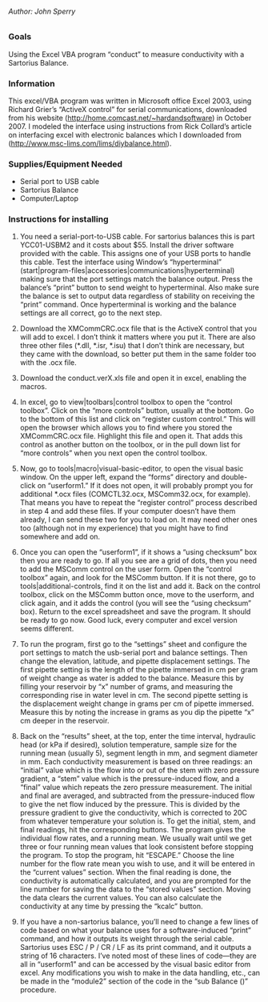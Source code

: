 ###### Author: John Sperry

### Goals

Using the Excel VBA program “conduct” to measure conductivity with a
Sartorius Balance.

### Information

This excel/VBA program was written in Microsoft office Excel 2003, using
Richard Grier’s “ActiveX control” for serial communications, downloaded
from his website (<http://home.comcast.net/~hardandsoftware>) in October
2007. I modeled the interface using instructions from Rick Collard’s
article on interfacing excel with electronic balances which I downloaded
from (<http://www.msc-lims.com/lims/diybalance.html>).

### Supplies/Equipment Needed

-   Serial port to USB cable
-   Sartorius Balance
-   Computer/Laptop

### Instructions for installing

1.  You need a serial-port-to-USB cable. For sartorius balances this is
    part YCC01-USBM2 and it costs about $55. Install the driver software
    provided with the cable. This assigns one of your USB ports to
    handle this cable. Test the interface using Window’s “hyperterminal”
    (start|program-files|accessories|communications|hyperterminal)
    making sure that the port settings match the balance output. Press
    the balance’s “print” button to send weight to hyperterminal. Also
    make sure the balance is set to output data regardless of stability
    on receiving the “print” command. Once hyperterminal is working and
    the balance settings are all correct, go to the next step.

2.  Download the XMCommCRC.ocx file that is the ActiveX control that you
    will add to excel. I don’t think it matters where you put it. There
    are also three other files (*.dll, *.isr, \*.isu) that I don’t think
    are necessary, but they came with the download, so better put them
    in the same folder too with the .ocx file.

3.  Download the conduct.verX.xls file and open it in excel, enabling
    the macros.

4.  In excel, go to view|toolbars|control toolbox to open the “control
    toolbox”. Click on the “more controls” button, usually at the
    bottom. Go to the bottom of this list and click on “register custom
    control.” This will open the browser which allows you to find where
    you stored the XMCommCRC.ocx file. Highlight this file and open it.
    That adds this control as another button on the toolbox, or in the
    pull down list for “more controls” when you next open the control
    toolbox.

5.  Now, go to tools|macro|visual-basic-editor, to open the visual basic
    window. On the upper left, expand the “forms” directory and
    double-click on “userform1.” If it does not open, it will probably
    prompt you for additional \*.ocx files (COMCTL32.ocx, MSComm32.ocx,
    for example). That means you have to repeat the “register control”
    process described in step 4 and add these files. If your computer
    doesn’t have them already, I can send these two for you to load on.
    It may need other ones too (although not in my experience) that you
    might have to find somewhere and add on.

6.  Once you can open the “userform1”, if it shows a “using checksum”
    box then you are ready to go. If all you see are a grid of dots,
    then you need to add the MSComm control on the user form. Open the
    “control toolbox” again, and look for the MSComm button. If it is
    not there, go to tools|additional-controls, find it on the list and
    add it. Back on the control toolbox, click on the MSComm button
    once, move to the userform, and click again, and it adds the control
    (you will see the “using checksum” box). Return to the excel
    spreadsheet and save the program. It should be ready to go now. Good
    luck, every computer and excel version seems different.

7.  To run the program, first go to the “settings” sheet and configure
    the port settings to match the usb-serial port and balance settings.
    Then change the elevation, latitude, and pipette displacement
    settings. The first pipette setting is the length of the pipette
    immersed in cm per gram of weight change as water is added to the
    balance. Measure this by filling your reservoir by “x” number of
    grams, and measuring the corresponding rise in water level in cm.
    The second pipette setting is the displacement weight change in
    grams per cm of pipette immersed. Measure this by noting the
    increase in grams as you dip the pipette “x” cm deeper in the
    reservoir.

8.  Back on the “results” sheet, at the top, enter the time interval,
    hydraulic head (or kPa if desired), solution temperature, sample
    size for the running mean (usually 5), segment length in mm, and
    segment diameter in mm. Each conductivity measurement is based on
    three readings: an “initial” value which is the flow into or out of
    the stem with zero pressure gradient, a “stem” value which is the
    pressure-induced flow, and a “final” value which repeats the zero
    pressure measurement. The initial and final are averaged, and
    subtracted from the pressure-induced flow to give the net flow
    induced by the pressure. This is divided by the pressure gradient to
    give the conductivity, which is corrected to 20C from whatever
    temperature your solution is. To get the initial, stem, and final
    readings, hit the corresponding buttons. The program gives the
    individual flow rates, and a running mean. We usually wait until we
    get three or four running mean values that look consistent before
    stopping the program. To stop the program, hit “ESCAPE.” Choose the
    line number for the flow rate mean you wish to use, and it will be
    entered in the “current values” section. When the final reading is
    done, the conductivity is automatically calculated, and you are
    prompted for the line number for saving the data to the “stored
    values” section. Moving the data clears the current values. You can
    also calculate the conductivity at any time by pressing the “kcalc”
    button.

9.  If you have a non-sartorius balance, you’ll need to change a few
    lines of code based on what your balance uses for a software-induced
    “print” command, and how it outputs its weight through the serial
    cable. Sartorius uses ESC / P / CR / LF as its print command, and it
    outputs a string of 16 characters. I’ve noted most of these lines of
    code—they are all in “userform1” and can be accessed by the visual
    basic editor from excel. Any modifications you wish to make in the
    data handling, etc., can be made in the “module2” section of the
    code in the “sub Balance ()” procedure.

